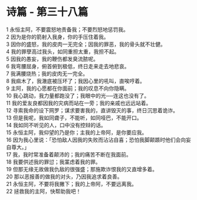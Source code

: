 # 诗篇 - 第三十八篇
  
 1 永恒主阿，不要震怒地责备我；不要烈怒地惩罚我。  
 2 因为是你的箭射入我身，你的手压住着我。  
 3 因你的盛怒，我的皮肉一无完全；因我的罪恶，我的骨头就不壮健。  
 4 我的罪孽高过我头，如同重担太重，我担不起。  
 5 因我的愚妄，我的鞭伤都发臭流脓呢。  
 6 我弯腰屈身，俯首俯到极低，终日走来走去地悲哀。  
 7 我满腰烧热；我的皮肉无一完全。  
 8 我痲木了，我澈底被压坏了；我因心里的吼叫，直唉哼着。  
 9 主阿，我的心愿都在你面前；我的叹息不向你隐瞒。  
 10 我心跳动，我力量都跑没了；我眼中的光──连这也没有了。  
 11 我的爱友良都因我的灾病而站在一旁；我的亲戚也远远站着。  
 12 寻索我命的设下网罗；谋求要害我的，直讲毁灭的事，终日沉思着诡诈。  
 13 但是我呢，我如同聋子，不能听，如同哑巴，不能开口。  
 14 我如同不听见的人，口中没有控辩的话。  
 15 永恒主阿，我仰望的乃是你；主我的上帝阿，是你要应我。  
 16 因为我心里说：「恐怕敌人因我的失败而沾沾自喜；恐怕我脚颠踬时他们会向妄自尊大。」  
 17 我，我时常准备着颠沛的；我的痛苦不断在我面前。  
 18 我要供述我的罪愆；我罣虑着我的罪。  
 19 但那无缘无故做我仇敌的很强盛；那施欺诈恨我的又直增多着。  
 20 那以恶报善的做我的对头，乃因我追求着良善。  
 21 永恒主阿，不要将我撇下；我的上帝阿，不要远离我。  
 22 拯救我的主阿，快帮助我吧！